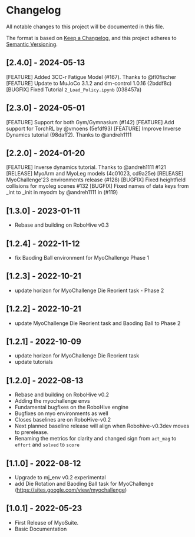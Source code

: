 # Changelog
All notable changes to this project will be documented in this file.

The format is based on [Keep a Changelog](https://keepachangelog.com/en/1.0.0/),
and this project adheres to [Semantic Versioning](https://semver.org/spec/v2.0.0.html).

## [2.4.0] - 2024-05-13
[FEATURE] Added 3CC-r Fatigue Model (#167). Thanks to @fl0fischer
[FEATURE] Update to MuJoCo 3.1.2 and dm-control 1.0.16 (2bddf8c)
[BUGFIX] Fixed Tutorial `2_Load_Policy.ipynb` (038457a)

## [2.3.0] - 2024-05-01
[FEATURE] Support for both Gym/Gymnasium (#142)
[FEATURE] Add support for TorchRL by @vmoens (5efdf93)
[FEATURE] Improve Inverse Dynamics tutorial (98daff2). Thanks to @andreh1111

## [2.2.0] - 2024-01-20
[FEATURE] Inverse dynamics tutorial. Thanks to @andreh1111 #121
[RELEASE] MyoArm and MyoLeg models (4c01023, cd9a25e)
[RELEASE] MyoChallenge'23 environments release (#128)
[BUGFIX] Fixed heightfield collisions for myoleg scenes #132
[BUGFIX] Fixed names of data keys from _int to _init in myodm by @andreh1111 in (#119)

## [1.3.0] - 2023-01-11
- Rebase and building on RoboHive v0.3

## [1.2.4] - 2022-11-12
- fix Baoding Ball environment for MyoChallenge Phase 1

## [1.2.3] - 2022-10-21
- update horizon for MyoChallenge Die Reorient task - Phase 2

## [1.2.2] - 2022-10-21
- update MyoChallenge Die Reorient task and Baoding Ball to Phase 2

## [1.2.1] - 2022-10-09
- update horizon for MyoChallenge Die Reorient task
- update tutorials

## [1.2.0] - 2022-08-13
- Rebase and building on RoboHive v0.2
- Adding the myochallenge envs
- Fundamental bugfixes on the RoboHive engine
- Bugfixes on myo environments as well
- Closes baselines are on RoboHive-v0.2
- Next planned baseline release will align when Robohive-v0.3dev moves to prerelease.
- Renaming the metrics for clarity and changed sign from `act_mag` to `effort` and `solved` to `score`

## [1.1.0] - 2022-08-12
- Upgrade to mj_env v0.2 experimental
- add Die Rotation and Baoding Ball task for MyoChallenge (https://sites.google.com/view/myochallenge)

## [1.0.1] - 2022-05-23
- First Release of MyoSuite.
- Basic Documentation

